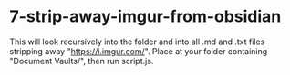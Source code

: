 # 7-strip-away-imgur-from-obsidian

This will look recursively into the folder and into all .md and .txt files stripping away "https://i.imgur.com/". Place at your folder containing "Document Vaults/", then run script.js.